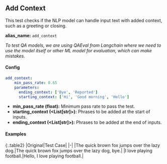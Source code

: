 
<div class="h3-box" markdown="1">

## Add Context

This test checks if the NLP model can handle input text with added context, such as a greeting or closing.

**alias_name:** `add_context`

<i class="fa fa-info-circle"></i>

<em>To test QA models, we are using QAEval from Langchain where we need to use the model itself or other ML model for evaluation, which can make mistakes.</em>
</div><div class="h3-box" markdown="1">

#### Config
```yaml
add_context:
    min_pass_rate: 0.65
    parameters:
      ending_context: ['Bye', 'Reported']
      starting_context: ['Hi', 'Good morning', 'Hello']
```
- **min_pass_rate (float):** Minimum pass rate to pass the test.
- **starting_context (<List[str]>):** Phrases to be added at the start of inputs.
- **ending_context (<List[str]>):** Phrases to be added at the end of inputs.

</div><div class="h3-box" markdown="1">

#### Examples

{:.table2}
|Original|Test Case|
|-|
|The quick brown fox jumps over the lazy dog.|The quick brown fox jumps over the lazy dog, bye.|
|I love playing football.|Hello, I love playing football.|


</div>

